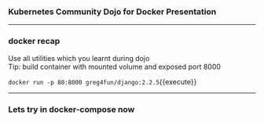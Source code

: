 ### Kubernetes Community Dojo for Docker Presentation
---  
### docker recap

Use all utilities which you learnt during dojo  
Tip: build container with mounted volume and exposed port 8000

`docker run -p 80:8000 greg4fun/django:2.2.5`{{execute}}



 
---

### Lets try in docker-compose now
